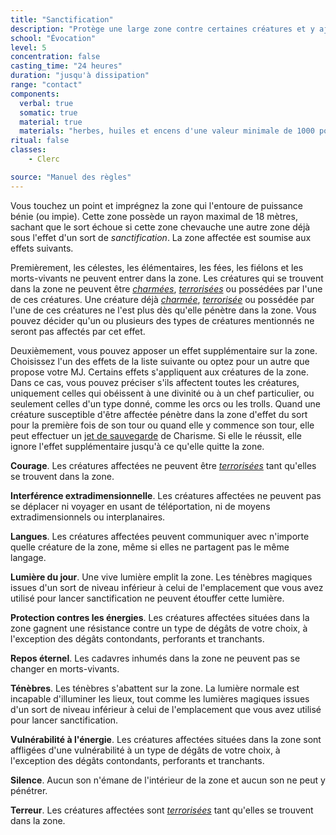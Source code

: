 ```yaml
---
title: "Sanctification"
description: "Protège une large zone contre certaines créatures et y ajoute un effet."
school: "Évocation"
level: 5
concentration: false
casting_time: "24 heures"
duration: "jusqu'à dissipation"
range: "contact"
components:
  verbal: true
  somatic: true
  material: true
  materials: "herbes, huiles et encens d'une valeur minimale de 1000 po, que le sort consume"
ritual: false
classes:
    - Clerc

source: "Manuel des règles"
---
```

Vous touchez un point et imprégnez la zone qui l'entoure de puissance bénie (ou impie). Cette zone possède un rayon maximal de 18 mètres, sachant que le sort échoue si cette zone chevauche une autre zone déjà sous l'effet d'un sort de _sanctification_. La zone affectée est soumise aux effets suivants.

Premièrement, les célestes, les élémentaires, les fées, les fiélons et les morts-vivants ne peuvent entrer dans la zone. Les créatures qui se trouvent dans la zone ne peuvent être [_charmées_](/gerer-la-sante-du-personnage/#charme), [_terrorisées_](/gerer-la-sante-du-personnage/#terrorise) ou possédées par l'une de ces créatures. Une créature déjà [_charmée_](/gerer-la-sante-du-personnage/#charme), [_terrorisée_](/gerer-la-sante-du-personnage/#terrorise) ou possédée par l'une de ces créatures ne l'est plus dès qu'elle pénètre dans la zone. Vous pouvez décider qu'un ou plusieurs des types de créatures mentionnés ne seront pas affectés par cet effet.

Deuxièmement, vous pouvez apposer un effet supplémentaire sur la zone. Choisissez l'un des effets de la liste suivante ou optez pour un autre que propose votre MJ. Certains effets s'appliquent aux créatures de la zone. Dans ce cas, vous pouvez préciser s'ils affectent toutes les créatures, uniquement celles qui obéissent à une divinité ou à un chef particulier, ou seulement celles d'un type donné, comme les orcs ou les trolls. Quand une créature susceptible d'être affectée pénètre dans la zone d'effet du sort pour la première fois de son tour ou quand elle y commence son tour, elle peut effectuer un [jet de sauvegarde](/utiliser-les-caracteristiques/#jets-de-sauvegarde) de Charisme. Si elle le réussit, elle ignore l'effet supplémentaire jusqu'à ce qu'elle quitte la zone.

**Courage**. Les créatures affectées ne peuvent être [_terrorisées_](/gerer-la-sante-du-personnage/#terrorise) tant qu'elles se trouvent dans la zone.

**Interférence extradimensionnelle**. Les créatures affectées ne peuvent pas se déplacer ni voyager en usant de téléportation, ni de moyens extradimensionnels ou interplanaires.

**Langues**. Les créatures affectées peuvent communiquer avec n'importe quelle créature de la zone, même si elles ne partagent pas le même langage.

**Lumière du jour**. Une vive lumière emplit la zone. Les ténèbres magiques issues d'un sort de niveau inférieur à celui de l'emplacement que vous avez utilisé pour lancer sanctification ne peuvent étouffer cette lumière.

**Protection contres les énergies**. Les créatures affectées situées dans la zone gagnent une résistance contre un type de dégâts de votre choix, à l'exception des dégâts contondants, perforants et tranchants.

**Repos éternel**. Les cadavres inhumés dans la zone ne peuvent pas se changer en morts-vivants.

**Ténèbres**. Les ténèbres s'abattent sur la zone. La lumière normale est incapable d'illuminer les lieux, tout comme les lumières magiques issues d'un sort de niveau inférieur à celui de l'emplacement que vous avez utilisé pour lancer sanctification.

**Vulnérabilité à l'énergie**. Les créatures affectées situées dans la zone sont affligées d'une vulnérabilité à un type de dégâts de votre choix, à l'exception des dégâts contondants, perforants et tranchants.

**Silence**. Aucun son n'émane de l'intérieur de la zone et aucun son ne peut y pénétrer.

**Terreur**. Les créatures affectées sont [_terrorisées_](/gerer-la-sante-du-personnage/#terrorise) tant qu'elles se trouvent dans la zone.
